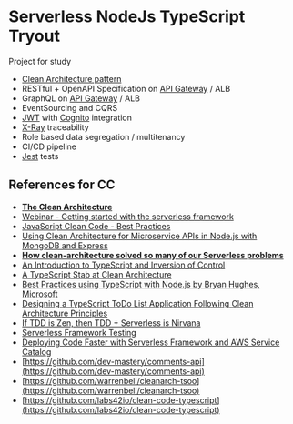 # Serverless NodeJs TypeScript Tryout

Project for study

- [Clean Architecture pattern](https://blog.cleancoder.com/uncle-bob/2012/08/13/the-clean-architecture.html)
- RESTful + OpenAPI Specification on [API Gateway](https://aws.amazon.com/pt/api-gateway/) / ALB
- GraphQL on [API Gateway](https://aws.amazon.com/pt/api-gateway/) / ALB
- EventSourcing and CQRS
- [JWT](https://jwt.io/) with [Cognito](https://aws.amazon.com/pt/cognito/) integration
- [X-Ray](https://aws.amazon.com/pt/xray/) traceability
- Role based data segregation / multitenancy
- CI/CD pipeline
- [Jest](https://jestjs.io/) tests

## References for CC

- [**The Clean Architecture**](https://blog.cleancoder.com/uncle-bob/2012/08/13/the-clean-architecture.html)
- [Webinar - Getting started with the serverless framework](https://www.youtube.com/watch?v=LXB2Nv9ygQc&t=2927s)
- [JavaScript Clean Code - Best Practices](https://devinduct.com/blogpost/22/javascript-clean-code-best-practices)
- [Using Clean Architecture for Microservice APIs in Node.js with MongoDB and Express](https://www.youtube.com/watch?v=CnailTcJV_U)
- [**How clean-architecture solved so many of our Serverless problems**](https://ewanvalentine.io/how-clean-architecture-solved-so-many-of-our-serverless-problems/)
- [An Introduction to TypeScript and Inversion of Control](https://www.youtube.com/watch?v=Ht4kTcSh92I)
- [A TypeScript Stab at Clean Architecture](https://www.freecodecamp.org/news/a-typescript-stab-at-clean-architecture-b51fbb16a304/)
- [Best Practices using TypeScript with Node.js by Bryan Hughes, Microsoft](https://www.youtube.com/watch?v=ATUvAQZaTbM)
- [Designing a TypeScript ToDo List Application Following Clean Architecture Principles](https://medium.com/@EddieMachete/designing-a-typescript-todo-list-application-following-clean-architecture-principles-8bd7b77bae3d)
- [If TDD is Zen, then TDD + Serverless is Nirvana](https://hackernoon.com/tdd-means-zen-along-with-serverless-means-nirvana-a39a76ee8e63)
- [Serverless Framework Testing](https://serverless.com/framework/docs/providers/aws/guide/testing/)
- [Deploying Code Faster with Serverless Framework and AWS Service Catalog](https://aws.amazon.com/pt/blogs/apn/deploying-code-faster-with-serverless-framework-and-aws-service-catalog/)
- [https://github.com/dev-mastery/comments-api](https://github.com/dev-mastery/comments-api)
- [https://github.com/warrenbell/cleanarch-tsoo](https://github.com/warrenbell/cleanarch-tsoo)
- [https://github.com/labs42io/clean-code-typescript](https://github.com/labs42io/clean-code-typescript)